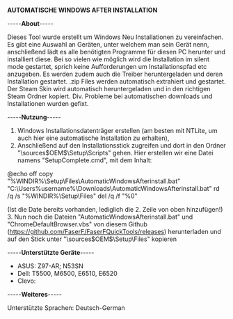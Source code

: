 **AUTOMATISCHE WINDOWS AFTER INSTALLATION**

-----**About**-----

Dieses Tool wurde erstellt um Windows Neu Installationen zu vereinfachen.
Es gibt eine Auswahl an Geräten, unter welchem man sein Gerät nenn, anschließend lädt es alle benötigten Programme für diesen PC herunter und installiert diese. Bei so vielen wie möglich wird die Installation im silent mode gestartet, sprich keine Aufforderungen um Installationspfad etc anzugeben. Es werden zudem auch die Treiber heruntergeladen und deren Installation gestartet.
.zip Files werden automatisch extrahiert und gestartet. Der Steam Skin wird automatisch heruntergeladen und in den richtigen Steam Ordner kopiert.
Div. Probleme bei automatischen downloads und Installationen wurden gefixt.

-----**Nutzung**-----

1. Windows Installationsdatenträger erstellen (am besten mit NTLite, um auch hier eine automatische Installation zu erhalten),
2. Anschließend auf den Installationsstick zugreifen und dort in den Ordner 
"\sources\$OEM$\$$\Setup\Scripts" 
gehen. Hier erstellen wir eine Datei namens "SetupComplete.cmd", mit dem Inhalt:

@echo off
copy "%WINDIR%\Setup\Files\AutomaticWindowsAfterinstall.bat" "C:\Users\%username%\Downloads\AutomaticWindowsAfterinstall.bat"
rd /q /s "%WINDIR%\Setup\Files"
del /q /f "%0"

(Ist die Date bereits vorhanden, lediglich die 2. Zeile von oben hinzufügen!)
3. Nun noch die Dateien "AutomaticWindowsAfterinstall.bat" und "ChromeDefaultBrowser.vbs" von diesem Github (https://github.com/FaserF/FaserFQuickTools/releases) herunterladen und auf den Stick unter 
"\sources\$OEM$\$$\Setup\Files" kopieren

-----**Unterstützte Geräte**-----

- ASUS: Z97-AR; N53SN
- Dell: T5500, M6500, E6510, E6520
- Clevo: 

-----**Weiteres**-----

Unterstützte Sprachen: Deutsch-German
